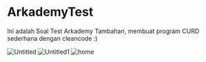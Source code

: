 # ArkademyTest
Ini adalah Soal Test Arkademy Tambahan, membuat program CURD sederhana dengan cleancode :)

![Untitled](https://user-images.githubusercontent.com/66796874/85733836-bc0f9700-b726-11ea-80b1-df87bb7a8160.png)
![Untitled1](https://user-images.githubusercontent.com/66796874/85733851-bf0a8780-b726-11ea-9194-682b61680096.png)
![home](https://user-images.githubusercontent.com/66796874/85733855-c0d44b00-b726-11ea-88e2-48cc408e330b.png)
